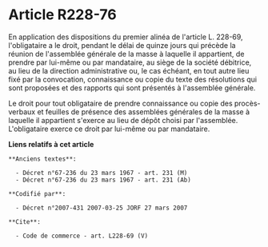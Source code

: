 # Article R228-76

En application des dispositions du premier alinéa de l'article L. 228-69, l'obligataire a le droit, pendant le délai de
quinze jours qui précède la réunion de l'assemblée générale de la masse à laquelle il appartient, de prendre par lui-même ou
par mandataire, au siège de la société débitrice, au lieu de la direction administrative ou, le cas échéant, en tout autre
lieu fixé par la convocation, connaissance ou copie du texte des résolutions qui sont proposées et des rapports qui sont
présentés à l'assemblée générale. 

Le droit pour tout obligataire de prendre connaissance ou copie des procès-verbaux et feuilles de présence des assemblées
générales de la masse à laquelle il appartient s'exerce au lieu de dépôt choisi par l'assemblée. L'obligataire exerce ce
droit par lui-même ou par mandataire.

**Liens relatifs à cet article**

	**Anciens textes**:

	  - Décret n°67-236 du 23 mars 1967 - art. 231 (M)
	  - Décret n°67-236 du 23 mars 1967 - art. 231 (Ab)

	**Codifié par**:

	  - Décret n°2007-431 2007-03-25 JORF 27 mars 2007

	**Cite**:

	  - Code de commerce - art. L228-69 (V)
